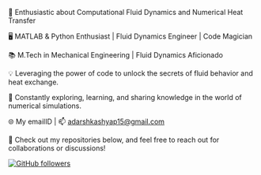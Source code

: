 🔬 Enthusiastic about Computational Fluid Dynamics and Numerical Heat Transfer

🖥️ MATLAB & Python Enthusiast | Fluid Dynamics Engineer | Code Magician

📚 M.Tech in Mechanical Engineering | Fluid Dynamics Aficionado 

💡 Leveraging the power of code to unlock the secrets of fluid behavior and heat exchange.

🔧 Constantly exploring, learning, and sharing knowledge in the world of numerical simulations.

🌐 My emailID | 📫 adarshkashyap15@gmail.com

📖 Check out my repositories below, and feel free to reach out for collaborations or discussions!

[![GitHub followers](https://img.shields.io/github/followers/adarshkashyap15?label=Follow&style=social)](https://github.com/adarshkashyap15)

